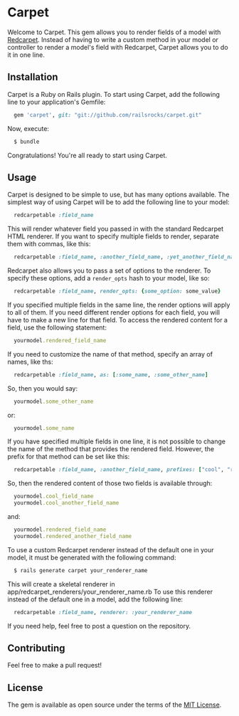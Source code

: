 # Carpet
Welcome to Carpet. This gem allows you to render fields of a model with [Redcarpet](https://github.com/vmg/redcarpet). Instead of having to write a custom method in your model or controller to render a model's field with Redcarpet, Carpet allows you to do it in one line.

## Installation
Carpet is a Ruby on Rails plugin. To start using Carpet, add the following line to your application's Gemfile:
```ruby
  gem 'carpet', git: "git://github.com/railsrocks/carpet.git"
```
Now, execute:
```bash
  $ bundle
```
Congratulations! You're all ready to start using Carpet.

## Usage
Carpet is designed to be simple to use, but has many options available. The simplest way of using Carpet will be to add the following line to your model:
```ruby
  redcarpetable :field_name
```
This will render whatever field you passed in with the standard Redcarpet HTML renderer. If you want to specify multiple fields to render, separate them with commas, like this:
```ruby
  redcarpetable :field_name, :another_field_name, :yet_another_field_name
```
Redcarpet also allows you to pass a set of options to the renderer. To specify these options, add a ```render_opts``` hash to your model, like so:
```ruby
  redcarpetable :field_name, render_opts: {some_option: some_value}
```
If you specified multiple fields in the same line, the render options will apply to all of them. If you need different render options for each field, you will have to make a new line for that field.
To access the rendered content for a field, use the following statement:
```ruby
  yourmodel.rendered_field_name
```
If you need to customize the name of that method, specify an array of names, like ths:
```ruby
  redcarpetable :field_name, as: [:some_name, :some_other_name]
```
So, then you would say:
```ruby
  yourmodel.some_other_name
```
or:
```ruby
  yourmodel.some_name
```
If you have specified multiple fields in one line, it is not possible to change the name of the method that provides the rendered field. However, the prefix for that method can be set like this:
```ruby
  redcarpetable :field_name, :another_field_name, prefixes: ["cool", "rendered"]
```
So, then the rendered content of those two fields is available through:
```ruby
  yourmodel.cool_field_name
  yourmodel.cool_another_field_name
```
and:
```ruby
  yourmodel.rendered_field_name
  yourmodel.rendered_another_field_name
```
To use a custom Redcarpet renderer instead of the default one in your model, it must be generated with the following command:
```bash
  $ rails generate carpet your_renderer_name
```
This will create a skeletal renderer in app/redcarpet_renderers/your_renderer_name.rb
To use this renderer instead of the default one in a model, add the following line:
```ruby
  redcarpetable :field_name, renderer: :your_renderer_name
```
If you need help, feel free to post a question on the repository.

## Contributing
Feel free to make a pull request!

## License
The gem is available as open source under the terms of the [MIT License](http://opensource.org/licenses/MIT).
